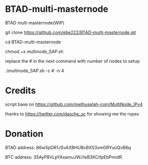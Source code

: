 # BTAD-multi-masternode
BTAD multi masternode(WIP)

git clone https://github.com/ebe222/BTAD-multi-masternode.git

cd BTAD-multi-masternode

chmod +x multinode_SAP.sh

replace the # in the next command with number of nodes to setup

./multinode_SAP.sh -c # -n 4



# Credits
script base on https://github.com/methuselah-coin/MultiNode_IPv4

thanks to https://twitter.com/dasche_sc for showing me the ropes

# Donation
BTAD address: B6w5pDR1JSvAXBHUBvBX53xmGRYuoQvB6q

BTC  address: 35AyP8VLpYAxamuJWJ1eB3KCifpEbPmidR
